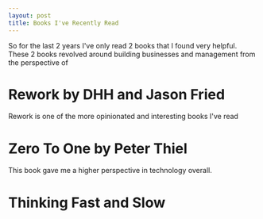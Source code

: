 ```yaml
---
layout: post
title: Books I've Recently Read
---
```


So for the last 2 years I've only read 2 books that I found very helpful. These 2 books revolved around building businesses and management from the perspective of

# Rework by DHH and Jason Fried

Rework is one of the more opinionated and interesting books I've read

# Zero To One by Peter Thiel

This book gave me a higher perspective in technology overall.

# Thinking Fast and Slow

